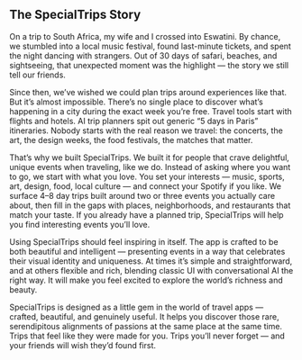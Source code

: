 ## The SpecialTrips Story

On a trip to South Africa, my wife and I crossed into Eswatini. By chance, we stumbled into a local music festival, found last-minute tickets, and spent the night dancing with strangers. Out of 30 days of safari, beaches, and sightseeing, that unexpected moment was the highlight — the story we still tell our friends.

Since then, we’ve wished we could plan trips around experiences like that. But it’s almost impossible. There’s no single place to discover what’s happening in a city during the exact week you’re free. Travel tools start with flights and hotels. AI trip planners spit out generic “5 days in Paris” itineraries. Nobody starts with the real reason we travel: the concerts, the art, the design weeks, the food festivals, the matches that matter.

That’s why we built SpecialTrips. We built it for people that crave delightful, unique events when traveling, like we do. Instead of asking where you want to go, we start with what you love. You set your interests — music, sports, art, design, food, local culture — and connect your Spotify if you like. We surface 4–8 day trips built around two or three events you actually care about, then fill in the gaps with places, neighborhoods, and restaurants that match your taste. If you already have a planned trip, SpecialTrips will help you find interesting events you’ll love.

Using SpecialTrips should feel inspiring in itself. The app is crafted to be both beautiful and intelligent — presenting events in a way that celebrates their visual identity and uniqueness. At times it’s simple and straightforward, and at others flexible and rich, blending classic UI with conversational AI the right way. It will make you feel excited to explore the world’s richness and beauty.

SpecialTrips is designed as a little gem in the world of travel apps — crafted, beautiful, and genuinely useful. It helps you discover those rare, serendipitous alignments of passions at the same place at the same time. Trips that feel like they were made for you. Trips you’ll never forget — and your friends will wish they’d found first.